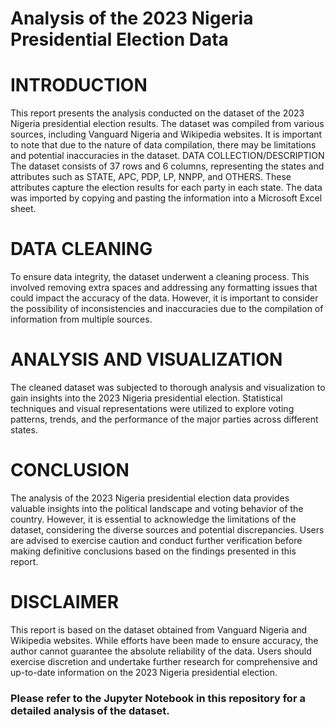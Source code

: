 # Analysis of the 2023 Nigeria Presidential Election Data
# INTRODUCTION
This report presents the analysis conducted on the dataset of the 2023 Nigeria presidential election results. The dataset was compiled from various sources, including Vanguard Nigeria and Wikipedia websites. It is important to note that due to the nature of data compilation, there may be limitations and potential inaccuracies in the dataset.
DATA COLLECTION/DESCRIPTION
The dataset consists of 37 rows and 6 columns, representing the states and attributes such as STATE, APC, PDP, LP, NNPP, and OTHERS. These attributes capture the election results for each party in each state. The data was imported by copying and pasting the information into a Microsoft Excel sheet.
# DATA CLEANING
To ensure data integrity, the dataset underwent a cleaning process. This involved removing extra spaces and addressing any formatting issues that could impact the accuracy of the data. However, it is important to consider the possibility of inconsistencies and inaccuracies due to the compilation of information from multiple sources.
# ANALYSIS AND VISUALIZATION
The cleaned dataset was subjected to thorough analysis and visualization to gain insights into the 2023 Nigeria presidential election. Statistical techniques and visual representations were utilized to explore voting patterns, trends, and the performance of the major parties across different states.
# CONCLUSION
The analysis of the 2023 Nigeria presidential election data provides valuable insights into the political landscape and voting behavior of the country. However, it is essential to acknowledge the limitations of the dataset, considering the diverse sources and potential discrepancies. Users are advised to exercise caution and conduct further verification before making definitive conclusions based on the findings presented in this report.
# DISCLAIMER
This report is based on the dataset obtained from Vanguard Nigeria and Wikipedia websites. While efforts have been made to ensure accuracy, the author cannot guarantee the absolute reliability of the data. Users should exercise discretion and undertake further research for comprehensive and up-to-date information on the 2023 Nigeria presidential election.
### Please refer to the Jupyter Notebook in this repository for a detailed analysis of the dataset.
